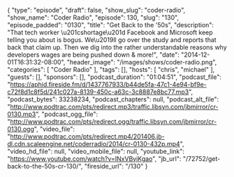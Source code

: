 {
  "type": "episode",
  "draft": false,
  "show_slug": "coder-radio",
  "show_name": "Coder Radio",
  "episode": 130,
  "slug": "130",
  "episode_padded": "0130",
  "title": "Get Back to the '50s",
  "description": "That tech worker \u201cshortage\u201d Facebook and Microsoft keep telling you about is bogus. We\u2019ll go over the study and reports that back that claim up. Then we dig into the rather understandable reasons why developers wages are being pushed down & more!",
  "date": "2014-12-01T16:31:32-08:00",
  "header_image": "/images/shows/coder-radio.png",
  "categories": [
    "Coder Radio"
  ],
  "tags": [],
  "hosts": [
    "chris",
    "michael"
  ],
  "guests": [],
  "sponsors": [],
  "podcast_duration": "01:04:51",
  "podcast_file": "https://aphid.fireside.fm/d/1437767933/b44de5fa-47c1-4e94-bf9e-c72f8d1c8f5d/241c027a-8139-450c-a63c-3c8887e8bc77.mp3",
  "podcast_bytes": 33238234,
  "podcast_chapters": null,
  "podcast_alt_file": "http://www.podtrac.com/pts/redirect.mp3/traffic.libsyn.com/jbmirror/cr-0130.mp3",
  "podcast_ogg_file": "http://www.podtrac.com/pts/redirect.ogg/traffic.libsyn.com/jbmirror/cr-0130.ogg",
  "video_file": "http://www.podtrac.com/pts/redirect.mp4/201406.jb-dl.cdn.scaleengine.net/coderradio/2014/cr-0130-432p.mp4",
  "video_hd_file": null,
  "video_mobile_file": null,
  "youtube_link": "https://www.youtube.com/watch?v=INxVBvjKgao",
  "jb_url": "/72752/get-back-to-the-50s-cr-130/",
  "fireside_url": "/130"
}

